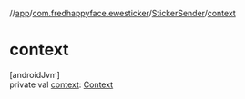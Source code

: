 //[app](../../../index.md)/[com.fredhappyface.ewesticker](../index.md)/[StickerSender](index.md)/[context](context.md)

# context

[androidJvm]\
private val [context](context.md): [Context](https://developer.android.com/reference/kotlin/android/content/Context.html)
